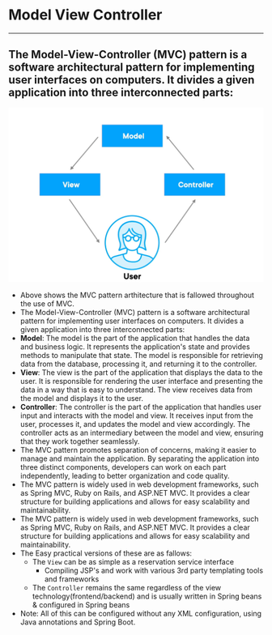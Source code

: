 # Model View Controller 

---

## The Model-View-Controller (MVC) pattern is a software architectural pattern for implementing user interfaces on computers. It divides a given application into three interconnected parts:
![img.png](img.png)
- Above shows the MVC pattern arthitecture that is fallowed throughout the use of MVC.
- The Model-View-Controller (MVC) pattern is a software architectural pattern for implementing user interfaces on computers. It divides a given application into three interconnected parts:
- **Model**: The model is the part of the application that handles the data and business logic. It represents the application's state and provides methods to manipulate that state. The model is responsible for retrieving data from the database, processing it, and returning it to the controller.
- **View**: The view is the part of the application that displays the data to the user. It is responsible for rendering the user interface and presenting the data in a way that is easy to understand. The view receives data from the model and displays it to the user.
- **Controller**: The controller is the part of the application that handles user input and interacts with the model and view. It receives input from the user, processes it, and updates the model and view accordingly. The controller acts as an intermediary between the model and view, ensuring that they work together seamlessly.
- The MVC pattern promotes separation of concerns, making it easier to manage and maintain the application. By separating the application into three distinct components, developers can work on each part independently, leading to better organization and code quality.
- The MVC pattern is widely used in web development frameworks, such as Spring MVC, Ruby on Rails, and ASP.NET MVC. It provides a clear structure for building applications and allows for easy scalability and maintainability.
- The MVC pattern is widely used in web development frameworks, such as Spring MVC, Ruby on Rails, and ASP.NET MVC. It provides a clear structure for building applications and allows for easy scalability and maintainability.
- The Easy practical versions of these are as fallows:
  - The `View` can be as simple as a reservation service interface
    - Compiling JSP's and work with various 3rd party templating tools and frameworks
  - The `Controller` remains the same regardless of the view technology(frontend/backend) and is usually written in Spring beans & configured in Spring beans
- Note: All of this can be configured without any XML configuration, using Java annotations and Spring Boot.
